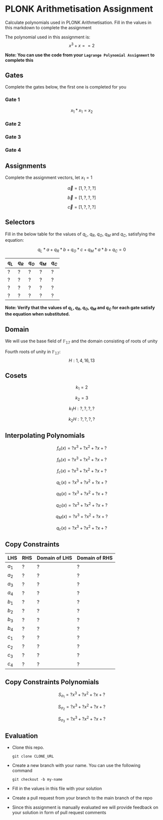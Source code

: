 # PLONK Arithmetisation Assignment

Calculate polynomials used in PLONK Arithmetisation. Fill in the values in this markdown to complete the assignment

The polynomial used in this assignment is: $$x^3 + x == 2$$

**Note: You can use the code from your `Lagrange Polynomial Assignment` to complete this**

## Gates

Complete the gates below, the first one is completed for you

### Gate 1

$$x_1 * x_1 = x_2$$

### Gate 2

### Gate 3

### Gate 4

## Assignments
Complete the assignment vectors, let $x_1 = 1$

$$\vec{a} = [1,?,?,?]$$

$$\vec{b} = [1,?,?,?]$$

$$\vec{c} = [1,?,?,?]$$

## Selectors

Fill in the below table for the values of $q_L$, $q_R$, $q_O$, $q_M$ and $q_C$, satisfying the equation: 

$$q_L * a + q_R * b + q_O * c + q_M * a*b + q_C = 0$$


|$q_L$|$q_R$|$q_O$|$q_M$|$q_C$|
|-----|-----|-----|-----|-----|
|  ?  |  ?  |  ?  |  ?  |  ?  |
|  ?  |  ?  |  ?  |  ?  |  ?  |
|  ?  |  ?  |  ?  |  ?  |  ?  |
|  ?  |  ?  |  ?  |  ?  |  ?  |

**Note: Verify that the values of $q_L$, $q_R$, $q_O$, $q_M$ and $q_C$ for each gate satisfy the equation when substituted.**

## Domain

We will use the base field of $\mathbb{F_{17}}$ and the domain consisting of roots of unity

Fourth roots of unity in $\mathbb{F_{17}}$:
$$H: {1, 4, 16, 13}$$

## Cosets

$$k_1 = 2$$

$$k_2 = 3$$

$$k_{1}H: {?, ?, ?, ?}$$

$$k_{2}H: {?, ?, ?, ?}$$

## Interpolating Polynomials

$$f_a(x) = ?x^3 + ?x^2 + ?x + ?$$

$$f_b(x) = ?x^3 + ?x^2 + ?x + ?$$

$$f_c(x) = ?x^3 + ?x^2 + ?x + ?$$

$$q_{L}(x) = ?x^3 + ?x^2 + ?x + ?$$

$$q_{R}(x) = ?x^3 + ?x^2 + ?x + ?$$

$$q_{O}(x) = ?x^3 + ?x^2 + ?x + ?$$

$$q_{M}(x) = ?x^3 + ?x^2 + ?x + ?$$

$$q_{c}(x) = ?x^3 + ?x^2 + ?x + ?$$

## Copy Constraints

| LHS | RHS | Domain of LHS | Domain of RHS |
|-----|-----|---------------|---------------|
|$a_1$|  ?  |       ?       |       ?       |
|$a_2$|  ?  |       ?       |       ?       |
|$a_3$|  ?  |       ?       |       ?       |
|$a_4$|  ?  |       ?       |       ?       |
|$b_1$|  ?  |       ?       |       ?       |
|$b_2$|  ?  |       ?       |       ?       |
|$b_3$|  ?  |       ?       |       ?       |
|$b_4$|  ?  |       ?       |       ?       |
|$c_1$|  ?  |       ?       |       ?       |
|$c_2$|  ?  |       ?       |       ?       |
|$c_3$|  ?  |       ?       |       ?       |
|$c_4$|  ?  |       ?       |       ?       |

## Copy Constraints Polynomials

$$S_{{\sigma}_1} = ?x^3 + ?x^2 + ?x + ?$$

$$S_{{\sigma}_2} = ?x^3 + ?x^2 + ?x + ?$$

$$S_{{\sigma}_3} = ?x^3 + ?x^2 + ?x + ?$$

## Evaluation

-   Clone this repo.

    ```
    git clone CLONE_URL
    ```

-   Create a new branch with your name. You can use the following command

    ```
    git checkout -b my-name
    ```

-   Fill in the values in this file with your solution

-   Create a pull request from your branch to the main branch of the repo

-   Since this assignment is manually evaluated we will provide feedback on your solution in form of pull request comments

